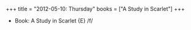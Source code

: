 +++
title = "2012-05-10: Thursday"
books = ["A Study in Scarlet"]
+++


* Book: A Study in Scarlet {E} /f/
